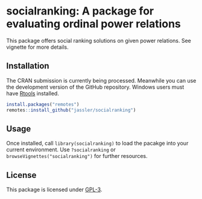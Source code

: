 # socialranking: A package for evaluating ordinal power relations

This package offers social ranking solutions on given power relations.
See vignette for more details.

## Installation

The CRAN submission is currently being processed. Meanwhile you can use the development version of the GitHub repository. Windows users must have [Rtools](https://cran.r-project.org/bin/windows/Rtools/rtools40.html) installed.

```r
install.packages("remotes")
remotes::install_github("jassler/socialranking")
```

## Usage

Once installed, call `library(socialranking)` to load the pacakge into your current environment. Use `?socialranking` or `browseVignettes("socialranking")` for further resources.

## License

This package is licensed under [GPL-3](https://choosealicense.com/licenses/gpl-3.0/#).
